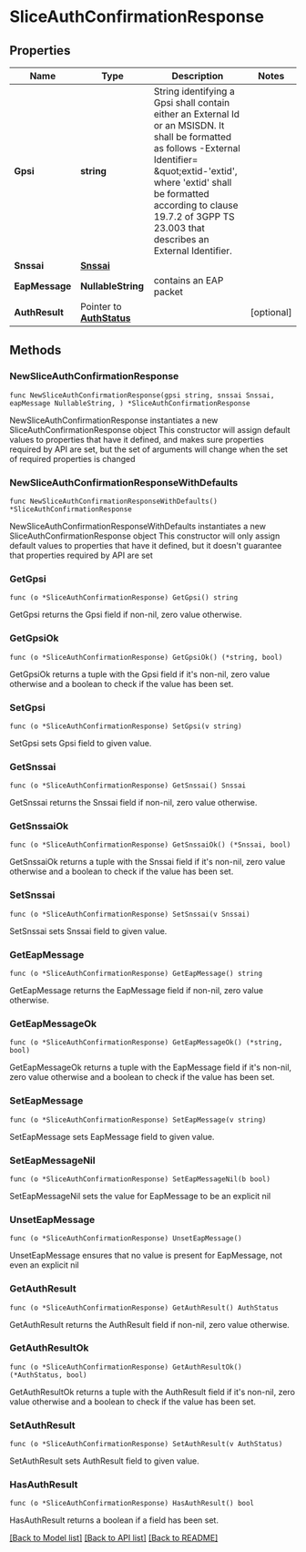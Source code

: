 # SliceAuthConfirmationResponse

## Properties

Name | Type | Description | Notes
------------ | ------------- | ------------- | -------------
**Gpsi** | **string** | String identifying a Gpsi shall contain either an External Id or an MSISDN.  It shall be formatted as follows -External Identifier&#x3D; \&quot;extid-&#39;extid&#39;, where &#39;extid&#39;  shall be formatted according to clause 19.7.2 of 3GPP TS 23.003 that describes an  External Identifier.   | 
**Snssai** | [**Snssai**](Snssai.md) |  | 
**EapMessage** | **NullableString** | contains an EAP packet | 
**AuthResult** | Pointer to [**AuthStatus**](AuthStatus.md) |  | [optional] 

## Methods

### NewSliceAuthConfirmationResponse

`func NewSliceAuthConfirmationResponse(gpsi string, snssai Snssai, eapMessage NullableString, ) *SliceAuthConfirmationResponse`

NewSliceAuthConfirmationResponse instantiates a new SliceAuthConfirmationResponse object
This constructor will assign default values to properties that have it defined,
and makes sure properties required by API are set, but the set of arguments
will change when the set of required properties is changed

### NewSliceAuthConfirmationResponseWithDefaults

`func NewSliceAuthConfirmationResponseWithDefaults() *SliceAuthConfirmationResponse`

NewSliceAuthConfirmationResponseWithDefaults instantiates a new SliceAuthConfirmationResponse object
This constructor will only assign default values to properties that have it defined,
but it doesn't guarantee that properties required by API are set

### GetGpsi

`func (o *SliceAuthConfirmationResponse) GetGpsi() string`

GetGpsi returns the Gpsi field if non-nil, zero value otherwise.

### GetGpsiOk

`func (o *SliceAuthConfirmationResponse) GetGpsiOk() (*string, bool)`

GetGpsiOk returns a tuple with the Gpsi field if it's non-nil, zero value otherwise
and a boolean to check if the value has been set.

### SetGpsi

`func (o *SliceAuthConfirmationResponse) SetGpsi(v string)`

SetGpsi sets Gpsi field to given value.


### GetSnssai

`func (o *SliceAuthConfirmationResponse) GetSnssai() Snssai`

GetSnssai returns the Snssai field if non-nil, zero value otherwise.

### GetSnssaiOk

`func (o *SliceAuthConfirmationResponse) GetSnssaiOk() (*Snssai, bool)`

GetSnssaiOk returns a tuple with the Snssai field if it's non-nil, zero value otherwise
and a boolean to check if the value has been set.

### SetSnssai

`func (o *SliceAuthConfirmationResponse) SetSnssai(v Snssai)`

SetSnssai sets Snssai field to given value.


### GetEapMessage

`func (o *SliceAuthConfirmationResponse) GetEapMessage() string`

GetEapMessage returns the EapMessage field if non-nil, zero value otherwise.

### GetEapMessageOk

`func (o *SliceAuthConfirmationResponse) GetEapMessageOk() (*string, bool)`

GetEapMessageOk returns a tuple with the EapMessage field if it's non-nil, zero value otherwise
and a boolean to check if the value has been set.

### SetEapMessage

`func (o *SliceAuthConfirmationResponse) SetEapMessage(v string)`

SetEapMessage sets EapMessage field to given value.


### SetEapMessageNil

`func (o *SliceAuthConfirmationResponse) SetEapMessageNil(b bool)`

 SetEapMessageNil sets the value for EapMessage to be an explicit nil

### UnsetEapMessage
`func (o *SliceAuthConfirmationResponse) UnsetEapMessage()`

UnsetEapMessage ensures that no value is present for EapMessage, not even an explicit nil
### GetAuthResult

`func (o *SliceAuthConfirmationResponse) GetAuthResult() AuthStatus`

GetAuthResult returns the AuthResult field if non-nil, zero value otherwise.

### GetAuthResultOk

`func (o *SliceAuthConfirmationResponse) GetAuthResultOk() (*AuthStatus, bool)`

GetAuthResultOk returns a tuple with the AuthResult field if it's non-nil, zero value otherwise
and a boolean to check if the value has been set.

### SetAuthResult

`func (o *SliceAuthConfirmationResponse) SetAuthResult(v AuthStatus)`

SetAuthResult sets AuthResult field to given value.

### HasAuthResult

`func (o *SliceAuthConfirmationResponse) HasAuthResult() bool`

HasAuthResult returns a boolean if a field has been set.


[[Back to Model list]](../README.md#documentation-for-models) [[Back to API list]](../README.md#documentation-for-api-endpoints) [[Back to README]](../README.md)


